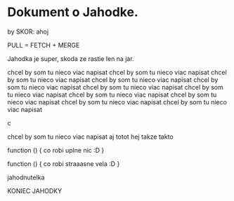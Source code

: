 # Dokument o Jahodke.
by SKOR: ahoj

PULL = FETCH + MERGE

Jahodka je super, skoda ze rastie len na jar.

chcel by som tu nieco viac napisat
chcel by som tu nieco viac napisat
chcel by som tu nieco viac napisat
chcel by som tu nieco viac napisat
chcel by som tu nieco viac napisat
chcel by som tu nieco viac napisat
chcel by som tu nieco viac napisat
chcel by som tu nieco viac napisat
chcel by som tu nieco viac napisat
chcel by som tu nieco viac napisat
chcel by som tu nieco viac napisat


c


chcel by som tu nieco viac napisat
aj totot hej
takze takto

function () {
    co robi uplne nic :D
}

function () {
    co robi straaasne vela :D 
}

jahodnutelka


KONIEC JAHODKY
